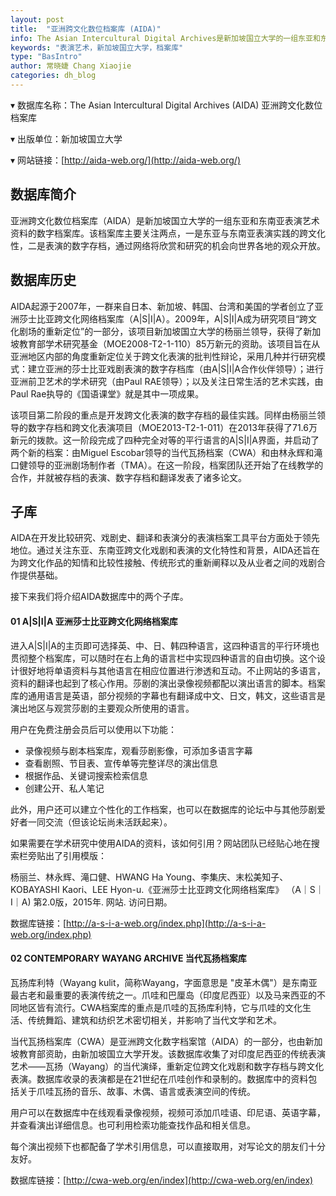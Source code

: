 ```yaml
---
layout: post
title:  "亚洲跨文化数位档案库 (AIDA)"
info: The Asian Intercultural Digital Archives是新加坡国立大学的一组东亚和东南亚表演艺术资料的数字档案库。。
keywords: "表演艺术，新加坡国立大学，档案库"
type: "BasIntro"
author: 常晓婕 Chang Xiaojie
categories: dh_blog
---
```



▾ 数据库名称：The Asian Intercultural Digital Archives (AIDA) 亚洲跨文化数位档案库

▾ 出版单位：新加坡国立大学

▾ 网站链接：[http://aida-web.org/](http://aida-web.org/)



## 数据库简介
亚洲跨文化数位档案库（AIDA）是新加坡国立大学的一组东亚和东南亚表演艺术资料的数字档案库。该档案库主要关注两点，一是东亚与东南亚表演实践的跨文化性，二是表演的数字存档，通过网络将欣赏和研究的机会向世界各地的观众开放。


## 数据库历史
AIDA起源于2007年，一群来自日本、新加坡、韩国、台湾和美国的学者创立了亚洲莎士比亚跨文化网络档案库（A\|S\|I\|A）。2009年，A\|S\|I\|A成为研究项目“跨文化剧场的重新定位”的一部分，该项目新加坡国立大学的杨丽兰领导，获得了新加坡教育部学术研究基金（MOE2008-T2-1-110）85万新元的资助。该项目旨在从亚洲地区内部的角度重新定位关于跨文化表演的批判性辩论，采用几种并行研究模式：建立亚洲的莎士比亚戏剧表演的数字存档库（由A\|S\|I\|A合作伙伴领导）；进行亚洲前卫艺术的学术研究（由Paul RAE领导）；以及关注日常生活的艺术实践，由Paul Rae执导的《国语课堂》就是其中一项成果。


该项目第二阶段的重点是开发跨文化表演的数字存档的最佳实践。同样由杨丽兰领导的数字存档和跨文化表演项目（MOE2013-T2-1-011）在2013年获得了71.6万新元的拨款。这一阶段完成了四种完全对等的平行语言的A\|S\|I\|A界面，并启动了两个新的档案：由Miguel Escobar领导的当代瓦扬档案（CWA）和由林永辉和滝口健领导的亚洲剧场制作者（TMA）。在这一阶段，档案团队还开始了在线教学的合作，并就被存档的表演、数字存档和翻译发表了诸多论文。


## 子库

AIDA在开发比较研究、戏剧史、翻译和表演分的表演档案工具平台方面处于领先地位。通过关注东亚、东南亚跨文化戏剧和表演的文化特性和背景，AIDA还旨在为跨文化作品的知情和比较性接触、传统形式的重新阐释以及从业者之间的戏剧合作提供基础。


接下来我们将介绍AIDA数据库中的两个子库。

#### 01 A\|S\|I\|A 亚洲莎士比亚跨文化网络档案库

进入A\|S\|I\|A的主页即可选择英、中、日、韩四种语言，这四种语言的平行环境也贯彻整个档案库，可以随时在右上角的语言栏中实现四种语言的自由切换。这个设计很好地将单语资料与其他语言在相应位置进行渗透和互动。不止网站的多语言，资料的翻译也起到了核心作用。莎剧的演出录像视频都配以演出语言的脚本。档案库的通用语言是英语，部分视频的字幕也有翻译成中文、日文，韩文，这些语言是演出地区与观赏莎剧的主要观众所使用的语言。


用户在免费注册会员后可以使用以下功能：

- 录像视频与剧本档案库，观看莎剧影像，可添加多语言字幕
- 查看剧照、节目表、宣传单等完整详尽的演出信息
- 根据作品、关键词搜索检索信息
- 创建公开、私人笔记
  
此外，用户还可以建立个性化的工作档案，也可以在数据库的论坛中与其他莎剧爱好者一同交流（但该论坛尚未活跃起来）。

如果需要在学术研究中使用AIDA的资料，该如何引用？网站团队已经贴心地在搜索栏旁贴出了引用模版：

杨丽兰、林永辉、滝口健、HWANG Ha Young、李集庆、末松美知子、KOBAYASHI Kaori、LEE Hyon-u.《亚洲莎士比亚跨文化网络档案库》 （A｜S｜I｜A) 第2.0版，2015年. 网站. 访问日期。

数据库链接：[http://a-s-i-a-web.org/index.php](http://a-s-i-a-web.org/index.php)


#### 02 CONTEMPORARY WAYANG ARCHIVE 当代瓦扬档案库

瓦扬库利特（Wayang kulit，简称Wayang，字面意思是 "皮革木偶"）是东南亚最古老和最重要的表演传统之一。爪哇和巴厘岛（印度尼西亚）以及马来西亚的不同地区皆有流行。CWA档案库的重点是爪哇的瓦扬库利特，它与爪哇的文化生活、传统舞蹈、建筑和纺织艺术密切相关，并影响了当代文学和艺术。


当代瓦扬档案库（CWA）是亚洲跨文化数字档案馆（AIDA）的一部分，也由新加坡教育部资助，由新加坡国立大学开发。该数据库收集了对印度尼西亚的传统表演艺术——瓦扬（Wayang）的当代演绎，重新定位跨文化戏剧和数字存档与跨文化表演。数据库收录的表演都是在21世纪在爪哇创作和录制的。数据库中的资料包括关于爪哇瓦扬的音乐、故事、木偶、语言或表演空间的传统。


用户可以在数据库中在线观看录像视频，视频可添加爪哇语、印尼语、英语字幕，并查看演出详细信息。也可利用检索功能查找作品和相关信息。




每个演出视频下也都配备了学术引用信息，可以直接取用，对写论文的朋友们十分友好。


数据库链接：[http://cwa-web.org/en/index](http://cwa-web.org/en/index)


